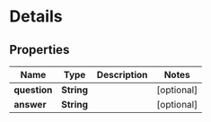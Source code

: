 

# Details


## Properties

| Name | Type | Description | Notes |
|------------ | ------------- | ------------- | -------------|
|**question** | **String** |  |  [optional] |
|**answer** | **String** |  |  [optional] |



